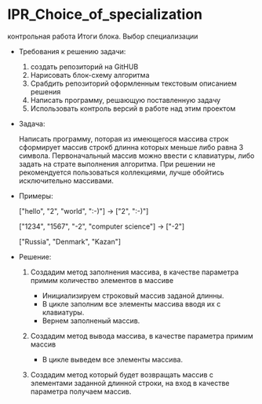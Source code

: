 # IPR_Choice_of_specialization
контрольная работа Итоги блока. Выбор специализации 

* Требования к решению задачи:
    1) создать репозиторий на GitHUB
    2) Нарисовать блок-схему алгоритма 
    3) Срабдить репозиторий оформленным текстовым описанием решения
    4) Написать программу, решающую поставленную задачу
    5) Использовать контроль версий в работе над этим проектом

* Задача:

    Написать программу, поторая из имеющегося массива строк сформирует массив строкб длинна которых меньше либо равна 3 символа. Первоначальный массив можно ввести с клавиатуры, либо задать на страте выполнения алгоритма. При решении не рекомендуется пользоваться коллекциями, лучше обойтись исключительно массивами.
* Примеры:

    ["hello", "2", "world", ":-)"] -> ["2", ":-)"]

    ["1234", "1567", "-2", "computer science"] -> ["-2"]

    ["Russia", "Denmark", "Kazan"]

* Решение:
    1) Создадим метод заполнения массива, в качестве параметра примим количество элементов в массиве

        * Инициализируем строковый массив заданой длинны.
        * В цикле заполним все элементы массива  вводя их с клавиатуры.
        * Вернем заполненый массив. 

    2)  Создадим метод вывода массива, в качестве параметра примим массив

        * В цикле выведем все элементы массива.

    3) Создадим метод который будет возвращать массив с элементами заданной длинной строки, на вход  в качестве параметра получаем массив.





    
        
         